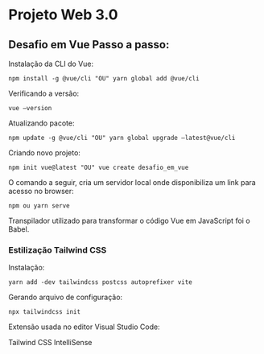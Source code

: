 # Projeto Web 3.0
 
<h2>Desafio em Vue Passo a passo:</h2>
<p>Instalação da CLI do Vue:</p>
<pre><code>npm install -g @vue/cli "OU" yarn global add @vue/cli
</code></pre>
<p>Verificando a versão:</p>
<pre><code>vue –version
</code></pre>
<p>Atualizando pacote:</p>
<pre><code>npm update -g @vue/cli "OU" yarn global upgrade –latest@vue/cli
</code></pre>
<p>Criando novo projeto:</p>
<pre><code>npm init vue@latest "OU" vue create desafio_em_vue
</code></pre>
<p>O comando a seguir, cria um servidor local onde disponibiliza um link para acesso no browser:</p>
<pre><code>npm ou yarn serve
</code></pre>
<p>Transpilador utilizado para transformar o código Vue em JavaScript foi o Babel.</p>
<h3>Estilização Tailwind CSS</h3>
<p>Instalação:</p>
<pre><code>yarn add -dev tailwindcss postcss autoprefixer vite
</code></pre>
<p>Gerando arquivo de configuração:</p>
<pre><code>npx tailwindcss init
</code></pre>
<p>Extensão usada no editor Visual Studio Code:</p>
<p>Tailwind CSS IntelliSense</p>
